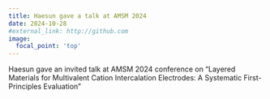 ```yaml
---
title: Haesun gave a talk at AMSM 2024
date: 2024-10-28
#external_link: http://github.com
image:
  focal_point: 'top'
---
```


Haesun gave an invited talk at AMSM 2024 conference on “Layered Materials for Multivalent Cation Intercalation Electrodes: A Systematic First-Principles Evaluation”


<!--more-->
